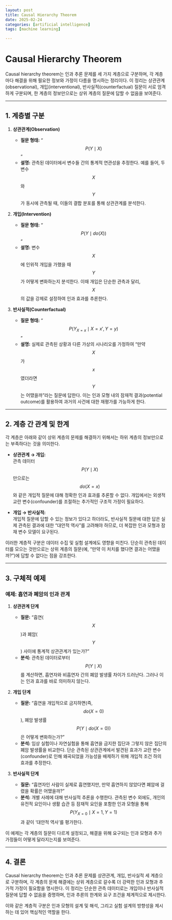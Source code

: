 ```yaml
---
layout: post
title: Causal Hierarchy Theorem
date: 2025-02-24
categories: [artificial intelligence]
tags: [machine learning]

---
```


# Causal Hierarchy Theorem

Causal hierarchy theorem는 인과 추론 문제를 세 가지 계층으로 구분하며, 각 계층마다 해결을 위해 필요한 정보와 가정이 다름을 명시하는 정리이다. 이 정리는 상관관계(observational), 개입(interventional), 반사실적(counterfactual) 질문이 서로 엄격하게 구분되며, 한 계층의 정보만으로는 상위 계층의 질문에 답할 수 없음을 보여준다.

---

## 1. 계층별 구분

1. **상관관계(Observation)**  
   - **질문 형태:** “$$P(Y\mid X)$$”  
   - **설명:** 관측된 데이터에서 변수들 간의 통계적 연관성을 추정한다. 예를 들어, 두 변수 $$X$$와 $$Y$$가 동시에 관측될 때, 이들의 결합 분포를 통해 상관관계를 분석한다.
   
2. **개입(Intervention)**  
   - **질문 형태:** “$$P(Y\mid do(X))$$”  
   - **설명:** 변수 $$X$$에 인위적 개입을 가했을 때 $$Y$$가 어떻게 변화하는지 분석한다. 이때 개입은 단순한 관측과 달리, $$X$$의 값을 강제로 설정하여 인과 효과를 추론한다.
   
3. **반사실적(Counterfactual)**  
   - **질문 형태:** “$$P(Y_{X=x}\mid X=x', Y=y)$$”  
   - **설명:** 실제로 관측된 상황과 다른 가상의 시나리오를 가정하여 “만약 $$X$$가 $$x$$였더라면 $$Y$$는 어땠을까”라는 질문에 답한다. 이는 인과 모형 내의 잠재적 결과(potential outcome)를 활용하여 과거의 사건에 대한 재평가를 가능하게 한다.

---

## 2. 계층 간 관계 및 한계

각 계층은 아래와 같이 상위 계층의 문제를 해결하기 위해서는 하위 계층의 정보만으로는 부족하다는 것을 의미한다.

- **상관관계 → 개입:**  
  관측 데이터 $$P(Y\mid X)$$만으로는 $$do(X=x)$$와 같은 개입적 질문에 대해 정확한 인과 효과를 추론할 수 없다. 개입에서는 외생적 교란 변수(confounder)를 조절하는 추가적인 구조적 가정이 필요하다.
  
- **개입 → 반사실적:**  
  개입적 질문에 답할 수 있는 정보가 있다고 하더라도, 반사실적 질문에 대한 답은 실제 관측된 결과에 대한 “대안적 역사”를 고려해야 하므로, 더 복잡한 인과 모형과 잠재 변수 모델이 요구된다.

이러한 계층적 구분은 데이터 수집 및 실험 설계에도 영향을 미친다. 단순히 관측된 데이터를 모으는 것만으로는 상위 계층의 질문(예, “만약 이 처치를 했다면 결과는 어땠을까?”)에 답할 수 없다는 점을 강조한다.

---

## 3. 구체적 예제

### 예제: 흡연과 폐암의 인과 관계

1. **상관관계 단계**  
   - **질문:** “흡연($$X$$)과 폐암($$Y$$) 사이에 통계적 상관관계가 있는가?”  
   - **분석:** 관측된 데이터로부터 $$P(Y\mid X)$$를 계산하면, 흡연자와 비흡연자 간의 폐암 발생률 차이가 드러난다. 그러나 이는 인과 효과를 바로 의미하지 않는다.

2. **개입 단계**  
   - **질문:** “흡연을 개입적으로 금지하면(즉, $$do(X=0)$$), 폐암 발생률 $$P(Y\mid do(X=0))$$은 어떻게 변화하는가?”  
   - **분석:** 임상 실험이나 자연실험을 통해 흡연을 금지한 집단과 그렇지 않은 집단의 폐암 발생률을 비교한다. 단순 관측된 상관관계에서 발견된 효과가 교란 변수(confounder)로 인해 왜곡되었을 가능성을 배제하기 위해 개입적 조건 하의 효과를 추정한다.

3. **반사실적 단계**  
   - **질문:** “흡연자인 사람이 실제로 흡연했지만, 만약 흡연하지 않았다면 폐암에 걸렸을 확률은 어땠을까?”  
   - **분석:** 개별 사례에 대해 반사실적 추론을 수행한다. 관측된 변수 외에도, 개인의 유전적 요인이나 생활 습관 등 잠재적 요인을 포함한 인과 모형을 통해 $$P(Y_{X=0}\mid X=1, Y=1)$$과 같이 ‘대안적 역사’를 평가한다.

이 예제는 각 계층의 질문이 다르게 설정되고, 해결을 위해 요구되는 인과 모형과 추가 가정들이 어떻게 달라지는지를 보여준다.

---

## 4. 결론

Causal hierarchy theorem는 인과 추론 문제를 상관관계, 개입, 반사실적 세 계층으로 구분하며, 각 계층의 문제 해결에는 상위 계층으로 갈수록 더 강력한 인과 모형과 추가적 가정이 필요함을 명시한다. 이 정리는 단순한 관측 데이터로는 개입이나 반사실적 질문에 답할 수 없음을 증명하며, 인과 추론의 한계와 요구 조건을 체계적으로 제시한다.  
   
이와 같은 계층적 구분은 인과 모형의 설계 및 해석, 그리고 실험 설계의 방향성을 제시하는 데 있어 핵심적인 역할을 한다.